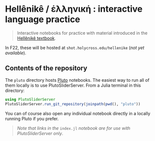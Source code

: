 # Hellênikê / ἑλληνική : interactive language practice


> Interactive notebooks for practice with material introduced in the [Hellênikê textbook](https://hellenike.github.io/textbook/).

In F22, these will be hosted at `shot.holycross.edu/hellenike` (*not yet available*).


## Contents of the repository

The `pluto` directory hosts [Pluto](https://github.com/fonsp/Pluto.jl) notebooks.  The easiest way to run all of them locally is to use PlutoSliderServer.  From a Julia terminal in this directory:

```julia
using PlutoSliderServer
PlutoSliderServer.run_git_repository(joinpath(pwd(), "pluto"))
```

You can of course also open any individual notebook directly in a locally running Pluto if you prefer.  

> *Note that links in the* `index.jl` *notebook are for use with PlutoSliderServer only*.



